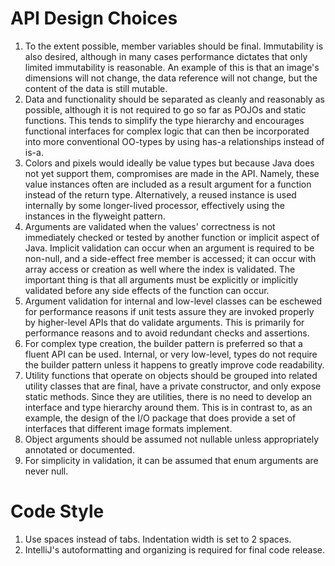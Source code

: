 API Design Choices
==================

1. To the extent possible, member variables should be final. Immutability is also desired, although
in many cases performance dictates that only limited immutability is reasonable. An example of this 
is that an image's dimensions will not change, the data reference will not change, but the content
of the data is still mutable.
1. Data and functionality should be separated as cleanly and reasonably as possible, although it is
not required to go so far as POJOs and static functions. This tends to simplify the type hierarchy
and encourages functional interfaces for complex logic that can then be incorporated into more 
conventional OO-types by using has-a relationships instead of is-a.
1. Colors and pixels would ideally be value types but because Java does not yet support them, 
compromises are made in the API. Namely, these value instances often are included as a result
argument for a function instead of the return type. Alternatively, a reused instance is used
internally by some longer-lived processor, effectively using the instances in the flyweight pattern.
1. Arguments are validated when the values' correctness is not immediately checked or tested by 
another function or implicit aspect of Java. Implicit validation can occur when an argument is 
required to be non-null, and a side-effect free member is accessed; it can occur with array access 
or creation as well where the index is validated. The important thing is that all arguments must
be explicitly or implicitly validated before any side effects of the function can occur. 
1. Argument validation for internal and low-level classes can be eschewed for performance reasons if
unit tests assure they are invoked properly by higher-level APIs that do validate arguments. This is
primarily for performance reasons and to avoid redundant checks and assertions.
1. For complex type creation, the builder pattern is preferred so that a fluent API can be used.
Internal, or very low-level, types do not require the builder pattern unless it happens to greatly
improve code readability.
1. Utility functions that operate on objects should be grouped into related utility classes that
are final, have a private constructor, and only expose static methods. Since they are utilities, 
there is no need to develop an interface and type hierarchy around them. This is in contrast to,
as an example, the design of the I/O package that does provide a set of interfaces that different
image formats implement.
1. Object arguments should be assumed not nullable unless appropriately annotated or documented.
1. For simplicity in validation, it can be assumed that enum arguments are never null.

Code Style
==========

1. Use spaces instead of tabs. Indentation width is set to 2 spaces.
1. IntelliJ's autoformatting and organizing is required for final code release.